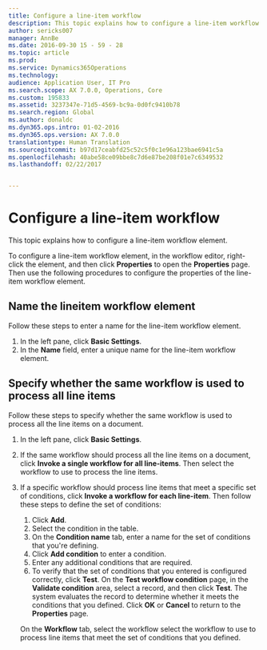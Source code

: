 ```yaml
---
title: Configure a line-item workflow
description: This topic explains how to configure a line-item workflow element.
author: sericks007
manager: AnnBe
ms.date: 2016-09-30 15 - 59 - 28
ms.topic: article
ms.prod: 
ms.service: Dynamics365Operations
ms.technology: 
audience: Application User, IT Pro
ms.search.scope: AX 7.0.0, Operations, Core
ms.custom: 195833
ms.assetid: 3237347e-71d5-4569-bc9a-0d0fc9410b78
ms.search.region: Global
ms.author: donaldc
ms.dyn365.ops.intro: 01-02-2016
ms.dyn365.ops.version: AX 7.0.0
translationtype: Human Translation
ms.sourcegitcommit: b97d17ceabfd25c52c5f0c1e96a123bae6941c5a
ms.openlocfilehash: 40abe58ce09bbe8c7d6e87be208f01e7c6349532
ms.lasthandoff: 02/22/2017


---
```


# <a name="configure-a-line-item-workflow"></a>Configure a line-item workflow

This topic explains how to configure a line-item workflow element.

To configure a line-item workflow element, in the workflow editor, right-click the element, and then click **Properties** to open the **Properties** page. Then use the following procedures to configure the properties of the line-item workflow element.

## <a name="name-the-lineitem-workflow-element"></a>Name the lineitem workflow element
Follow these steps to enter a name for the line-item workflow element.

1.  In the left pane, click **Basic Settings**.
2.  In the **Name** field, enter a unique name for the line-item workflow element.

## <a name="specify-whether-the-same-workflow-is-used-to-process-all-line-items"></a>Specify whether the same workflow is used to process all line items
Follow these steps to specify whether the same workflow is used to process all the line items on a document.

1.  In the left pane, click **Basic Settings**.
2.  If the same workflow should process all the line items on a document, click **Invoke a single workflow for all line-items**. Then select the workflow to use to process the line items.
3.  If a specific workflow should process line items that meet a specific set of conditions, click **Invoke a workflow for each line-item**. Then follow these steps to define the set of conditions:
    1.  Click **Add**.
    2.  Select the condition in the table.
    3.  On the **Condition name** tab, enter a name for the set of conditions that you're defining.
    4.  Click **Add condition** to enter a condition.
    5.  Enter any additional conditions that are required.
    6.  To verify that the set of conditions that you entered is configured correctly, click **Test**. On the **Test workflow condition** page, in the **Validate condition** area, select a record, and then click **Test**. The system evaluates the record to determine whether it meets the conditions that you defined. Click **OK** or **Cancel** to return to the **Properties** page.

    On the **Workflow** tab, select the workflow select the workflow to use to process line items that meet the set of conditions that you defined.



